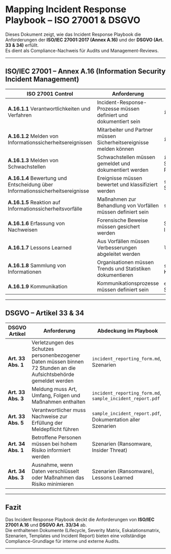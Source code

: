# Mapping Incident Response Playbook – ISO 27001 & DSGVO

Dieses Dokument zeigt, wie das Incident Response Playbook die Anforderungen der **ISO/IEC 27001:2017 (Annex A.16)** und der **DSGVO (Art. 33 & 34)** erfüllt.  
Es dient als Compliance-Nachweis für Audits und Management-Reviews.

---

## ISO/IEC 27001 – Annex A.16 (Information Security Incident Management)

| ISO 27001 Control | Anforderung | Abdeckung im Playbook |
|-------------------|-------------|------------------------|
| **A.16.1.1** Verantwortlichkeiten und Verfahren | Incident-Response-Prozesse müssen definiert und dokumentiert sein | `ir_lifecycle.md`, `README.md` |
| **A.16.1.2** Melden von Informationssicherheitsereignissen | Mitarbeiter und Partner müssen Sicherheitsereignisse melden können | `incident_reporting_form.md` |
| **A.16.1.3** Melden von Schwachstellen | Schwachstellen müssen gemeldet und dokumentiert werden | `incident_reporting_form.md`, Szenarien (Phishing, Ransomware) |
| **A.16.1.4** Bewertung und Entscheidung über Informationssicherheitsereignisse | Ereignisse müssen bewertet und klassifiziert werden | `severity_matrix.md`, Szenarien |
| **A.16.1.5** Reaktion auf Informationssicherheitsvorfälle | Maßnahmen zur Behandlung von Vorfällen müssen definiert sein | `scenarios/*.md` |
| **A.16.1.6** Erfassung von Nachweisen | Forensische Beweise müssen gesichert werden | Szenarien (Ransomware, Insider Threat) |
| **A.16.1.7** Lessons Learned | Aus Vorfällen müssen Verbesserungen abgeleitet werden | `lessons_learned_template.md` |
| **A.16.1.8** Sammlung von Informationen | Organisationen müssen Trends und Statistiken dokumentieren | `sample_incident_report.pdf`, KPIs |
| **A.16.1.9** Kommunikation | Kommunikationsprozesse müssen definiert sein | `escalation_matrix.drawio`, Szenarien |

---

## DSGVO – Artikel 33 & 34

| DSGVO Artikel | Anforderung | Abdeckung im Playbook |
|---------------|-------------|------------------------|
| **Art. 33 Abs. 1** | Verletzungen des Schutzes personenbezogener Daten müssen binnen 72 Stunden an die Aufsichtsbehörde gemeldet werden | `incident_reporting_form.md`, Szenarien |
| **Art. 33 Abs. 3** | Meldung muss Art, Umfang, Folgen und Maßnahmen enthalten | `incident_reporting_form.md`, `sample_incident_report.pdf` |
| **Art. 33 Abs. 5** | Verantwortlicher muss Nachweise zur Erfüllung der Meldepflicht führen | `sample_incident_report.pdf`, Dokumentation aller Szenarien |
| **Art. 34 Abs. 1** | Betroffene Personen müssen bei hohem Risiko informiert werden | Szenarien (Ransomware, Insider Threat) |
| **Art. 34 Abs. 3** | Ausnahme, wenn Daten verschlüsselt oder Maßnahmen das Risiko minimieren | Szenarien (Ransomware), Lessons Learned |

---

## Fazit
Das Incident Response Playbook deckt die Anforderungen von **ISO/IEC 27001 A.16** und **DSGVO Art. 33/34** ab.  
Die enthaltenen Dokumente (Lifecycle, Severity Matrix, Eskalationsmatrix, Szenarien, Templates und Incident Report) bieten eine vollständige Compliance-Grundlage für interne und externe Audits.

---
